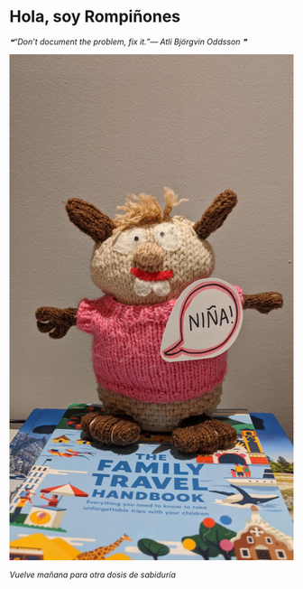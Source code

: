 # Hola, soy Rompiñones

<!--STARTS_HERE_QUOTE_README-->
<i>❝“Don’t document the problem, fix it.”— Atli Björgvin Oddsson   ❞</i>
<!--ENDS_HERE_QUOTE_README-->

<!--START_SECTION:update_image-->
![alt text](https://raw.githubusercontent.com/focaalvarez/rompinones/main/.github/images/IMG_20220508_220705.jpg?raw=true)
<!--END_SECTION:update_image-->

*Vuelve mañana para otra dosis de sabiduría*
